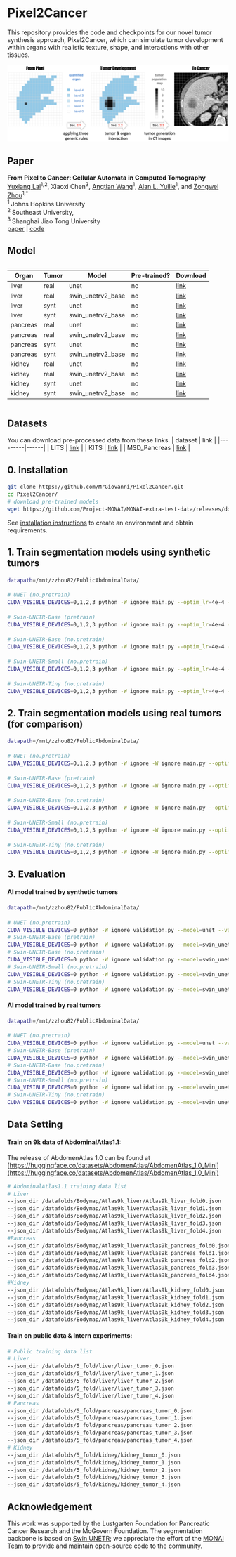 # Pixel2Cancer
This repository provides the code and checkpoints for our novel tumor synthesis approach, Pixel2Cancer, which can simulate tumor development within organs with realistic texture, shape, and interactions with other tissues.


![Simulation of Tumor Growth](Figure/fig_pixel2cancer.png)
## Paper

<b>From Pixel to Cancer: Cellular Automata in Computed Tomography</b> <br/>
[Yuxiang Lai](https://scholar.google.com/citations?hl=en&user=0hFskFkAAAAJ)<sup>1,2</sup>, Xiaoxi Chen<sup>3</sup>, [Angtian Wang](https://scholar.google.com/citations?user=YR7re-cAAAAJ&hl=en&oi=ao)<sup>1</sup>, [Alan L. Yuille](https://www.cs.jhu.edu/~ayuille/)<sup>1</sup>, and [Zongwei Zhou](https://www.zongweiz.com/)<sup>1,*</sup> <br/>
<sup>1 </sup>Johns Hopkins University  <br/>
<sup>2 </sup>Southeast University,  <br/>
<sup>3 </sup>Shanghai Jiao Tong University  <br/>
[paper](https://arxiv.org/abs/2403.06459) | [code](https://github.com/MrGiovanni/Pixel2Cancer/tree/main)

## Model
<div style="display:flex; justify-content:space-between;">

| Organ | Tumor | Model               | Pre-trained? | Download |          
|-------     |-------|---------------------|--------------|----------|
| liver | real  | unet                | no           | [link](https://huggingface.co/MrGiovanni/Pixel2Cancer/tree/main/liver/real/real.liver.no_pretrain.unet) |
| liver | real  | swin_unetrv2_base  | no           | [link](https://huggingface.co/MrGiovanni/Pixel2Cancer/tree/main/liver/real/real.liver.no_pretrain.swin_unetrv2_base) |
| liver | synt  | unet                | no           | [link](https://huggingface.co/MrGiovanni/Pixel2Cancer/tree/main/liver/synt/synt.liver.no_pretrain.unet) |
| liver | synt  | swin_unetrv2_base  | no           | [link](https://huggingface.co/MrGiovanni/Pixel2Cancer/tree/main/liver/synt/synt.liver.no_pretrain.swin_unetrv2_base) |
| pancreas | real  | unet                | no           | [link](https://huggingface.co/MrGiovanni/Pixel2Cancer/tree/main/pancreas/real/real.pancreas.no_pretrain.unet) |
| pancreas | real  | swin_unetrv2_base  | no           | [link](https://huggingface.co/MrGiovanni/Pixel2Cancer/tree/main/pancreas/real/real.pancreas.no_pretrain.swin_unetrv2_base) |
| pancreas | synt  | unet                | no           | [link](https://huggingface.co/MrGiovanni/Pixel2Cancer/tree/main/pancreas/synt/synt.pancreas.no_pretrain.unet) |
| pancreas | synt  | swin_unetrv2_base  | no           | [link](https://huggingface.co/MrGiovanni/Pixel2Cancer/tree/main/pancreas/synt/synt.pancreas.no_pretrain.swin_unetrv2_base) |
| kidney | real  | unet                | no           | [link](https://huggingface.co/MrGiovanni/Pixel2Cancer/tree/main/kidney/real/real.kidney.no_pretrain.unet) |
| kidney | real  | swin_unetrv2_base  | no           | [link](https://huggingface.co/MrGiovanni/Pixel2Cancer/tree/main/kidney/real/real.kidney.no_pretrain.swin_unetrv2_base) |
| kidney | synt  | unet                | no           | [link](https://huggingface.co/MrGiovanni/Pixel2Cancer/tree/main/kidney/synt/synt.kidney.no_pretrain.unet) |
| kidney | synt  | swin_unetrv2_base  | no           | [link](https://huggingface.co/MrGiovanni/Pixel2Cancer/tree/main/kidney/synt/synt.kidney.no_pretrain.swin_unetrv2_base) |


</div>

## Datasets
You can download pre-processed data from these links.
| dataset | link |
|---------|------|
| LITS | [link](https://www.dropbox.com/scl/fi/ulok1xpk5e6nzicfipqxd/04_LiTS.tar.gz?rlkey=amo7x516if5m85x13q2iddgpj&dl=0) |
| KITS | [link](https://www.dropbox.com/scl/fi/i7gzoocjnxyrqiavwuwp1/05_KiTS.tar.gz?rlkey=02mxa8f9sabcpe1858ww9580o&dl=0) |
| MSD_Pancreas | [link](https://www.dropbox.com/scl/fi/p35mz72vnvc01epdhr95r/Task07_Pancreas.tar.gz?rlkey=9z6grnqt6dpmh5yzz299g3wqx&dl=0) |



## 0. Installation

```bash
git clone https://github.com/MrGiovanni/Pixel2Cancer.git
cd Pixel2Cancer/
# download pre-trained models
wget https://github.com/Project-MONAI/MONAI-extra-test-data/releases/download/0.8.1/model_swinvit.pt
```

See [installation instructions](INSTALL.md) to create an environment and obtain requirements.



## 1. Train segmentation models using synthetic tumors

```bash
datapath=/mnt/zzhou82/PublicAbdominalData/

# UNET (no.pretrain)
CUDA_VISIBLE_DEVICES=0,1,2,3 python -W ignore main.py --optim_lr=4e-4 --batch_size=2 --lrschedule=warmup_cosine --optim_name=adamw --model_name=unet --val_every=200 --max_epochs=2000 --save_checkpoint --workers=0 --noamp --distributed --dist-url=tcp://127.0.0.1:12235 --cache_num=200 --val_overlap=0.5 --syn --logdir="runs/synt.no_pretrain.unet" --train_dir $datapath --val_dir $datapath --json_dir datafolds/healthy.json

# Swin-UNETR-Base (pretrain)
CUDA_VISIBLE_DEVICES=0,1,2,3 python -W ignore main.py --optim_lr=4e-4 --batch_size=2 --lrschedule=warmup_cosine --optim_name=adamw --model_name=swin_unetrv2 --swin_type=base --val_every=200 --max_epochs=2000 --save_checkpoint --workers=0 --noamp --distributed --dist-url=tcp://127.0.0.1:12231 --cache_num=200 --val_overlap=0.5 --syn --logdir="runs/synt.pretrain.swin_unetrv2_base" --train_dir $datapath --val_dir $datapath --json_dir datafolds/healthy.json --use_pretrained

# Swin-UNETR-Base (no.pretrain)
CUDA_VISIBLE_DEVICES=0,1,2,3 python -W ignore main.py --optim_lr=4e-4 --batch_size=2 --lrschedule=warmup_cosine --optim_name=adamw --model_name=swin_unetrv2 --swin_type=base --val_every=200 --max_epochs=2000 --save_checkpoint --workers=0 --noamp --distributed --dist-url=tcp://127.0.0.1:12231 --cache_num=200 --val_overlap=0.5 --syn --logdir="runs/synt.no_pretrain.swin_unetrv2_base" --train_dir $datapath --val_dir $datapath --json_dir datafolds/healthy.json

# Swin-UNETR-Small (no.pretrain)
CUDA_VISIBLE_DEVICES=0,1,2,3 python -W ignore main.py --optim_lr=4e-4 --batch_size=2 --lrschedule=warmup_cosine --optim_name=adamw --model_name=swin_unetrv2 --swin_type=small --val_every=200 --max_epochs=2000 --save_checkpoint --workers=0 --noamp --distributed --dist-url=tcp://127.0.0.1:12233 --cache_num=200 --val_overlap=0.5 --syn --logdir="runs/synt.no_pretrain.swin_unetrv2_small" --train_dir $datapath --val_dir $datapath --json_dir datafolds/healthy.json

# Swin-UNETR-Tiny (no.pretrain)
CUDA_VISIBLE_DEVICES=0,1,2,3 python -W ignore main.py --optim_lr=4e-4 --batch_size=2 --lrschedule=warmup_cosine --optim_name=adamw --model_name=swin_unetrv2 --swin_type=tiny --val_every=200 --max_epochs=2000 --save_checkpoint --workers=0 --noamp --distributed --dist-url=tcp://127.0.0.1:12234 --cache_num=200 --val_overlap=0.5 --syn --logdir="runs/synt.no_pretrain.swin_unetrv2_tiny" --train_dir $datapath --val_dir $datapath --json_dir datafolds/healthy.json
```

## 2. Train segmentation models using real tumors (for comparison)
```bash
datapath=/mnt/zzhou82/PublicAbdominalData/

# UNET (no.pretrain)
CUDA_VISIBLE_DEVICES=0,1,2,3 python -W ignore -W ignore main.py --optim_lr=4e-4 --batch_size=2 --lrschedule=warmup_cosine --optim_name=adamw --model_name=unet --val_every=200 --val_overlap=0.5 --max_epochs=2000 --save_checkpoint --workers=2 --noamp --distributed --dist-url=tcp://127.0.0.1:12235 --cache_num=200 --logdir="runs/real.no_pretrain.unet" --train_dir $datapath --val_dir $datapath --json_dir datafolds/lits.json

# Swin-UNETR-Base (pretrain)
CUDA_VISIBLE_DEVICES=0,1,2,3 python -W ignore -W ignore main.py --optim_lr=4e-4 --batch_size=2 --lrschedule=warmup_cosine --optim_name=adamw --model_name=swin_unetrv2 --swin_type=base --val_every=200 --val_overlap=0.5 --max_epochs=2000 --save_checkpoint --workers=2 --noamp --distributed --dist-url=tcp://127.0.0.1:12231 --cache_num=200 --logdir="runs/real.pretrain.swin_unetrv2_base" --train_dir $datapath --val_dir $datapath --json_dir datafolds/lits.json --use_pretrained

# Swin-UNETR-Base (no.pretrain)
CUDA_VISIBLE_DEVICES=0,1,2,3 python -W ignore -W ignore main.py --optim_lr=4e-4 --batch_size=2 --lrschedule=warmup_cosine --optim_name=adamw --model_name=swin_unetrv2 --swin_type=base --val_every=200 --val_overlap=0.5 --max_epochs=2000 --save_checkpoint --workers=2 --noamp --distributed --dist-url=tcp://127.0.0.1:12232 --cache_num=200 --logdir="runs/real.no_pretrain.swin_unetrv2_base" --train_dir $datapath --val_dir $datapath --json_dir datafolds/lits.json

# Swin-UNETR-Small (no.pretrain)
CUDA_VISIBLE_DEVICES=0,1,2,3 python -W ignore -W ignore main.py --optim_lr=4e-4 --batch_size=2 --lrschedule=warmup_cosine --optim_name=adamw --model_name=swin_unetrv2 --swin_type=small --val_every=200 --val_overlap=0.5 --max_epochs=2000 --save_checkpoint --workers=2 --noamp --distributed --dist-url=tcp://127.0.0.1:12233 --cache_num=200 --logdir="runs/real.no_pretrain.swin_unetrv2_small" --train_dir $datapath --val_dir $datapath --json_dir datafolds/lits.json

# Swin-UNETR-Tiny (no.pretrain)
CUDA_VISIBLE_DEVICES=0,1,2,3 python -W ignore -W ignore main.py --optim_lr=4e-4 --batch_size=2 --lrschedule=warmup_cosine --optim_name=adamw --model_name=swin_unetrv2 --swin_type=tiny --val_every=200 --val_overlap=0.5 --max_epochs=2000 --save_checkpoint --workers=2 --noamp --distributed --dist-url=tcp://127.0.0.1:12234 --cache_num=200 --logdir="runs/real.no_pretrain.swin_unetrv2_tiny" --train_dir $datapath --val_dir $datapath --json_dir datafolds/lits.json
```
## 3. Evaluation

#### AI model trained by synthetic tumors
```bash
datapath=/mnt/zzhou82/PublicAbdominalData/

# UNET (no.pretrain)
CUDA_VISIBLE_DEVICES=0 python -W ignore validation.py --model=unet --val_overlap=0.75 --val_dir $datapath --json_dir datafolds/lits.json --log_dir runs/synt.no_pretrain.unet --save_dir out
# Swin-UNETR-Base (pretrain)
CUDA_VISIBLE_DEVICES=0 python -W ignore validation.py --model=swin_unetrv2 --swin_type=base --val_overlap=0.75 --val_dir $datapath --json_dir datafolds/lits.json --log_dir runs/synt.pretrain.swin_unetrv2_base --save_dir out
# Swin-UNETR-Base (no.pretrain)
CUDA_VISIBLE_DEVICES=0 python -W ignore validation.py --model=swin_unetrv2 --swin_type=base --val_overlap=0.75 --val_dir $datapath --json_dir datafolds/lits.json --log_dir runs/synt.no_pretrain.swin_unetrv2_base --save_dir out
# Swin-UNETR-Small (no.pretrain)
CUDA_VISIBLE_DEVICES=0 python -W ignore validation.py --model=swin_unetrv2 --swin_type=small --val_overlap=0.75 --val_dir $datapath --json_dir datafolds/lits.json --log_dir runs/synt.no_pretrain.swin_unetrv2_small --save_dir out
# Swin-UNETR-Tiny (no.pretrain)
CUDA_VISIBLE_DEVICES=0 python -W ignore validation.py --model=swin_unetrv2 --swin_type=tiny --val_overlap=0.75 --val_dir $datapath --json_dir datafolds/lits.json --log_dir runs/synt.no_pretrain.swin_unetrv2_tiny --save_dir out
```

#### AI model trained by real tumors
```bash
datapath=/mnt/zzhou82/PublicAbdominalData/

# UNET (no.pretrain)
CUDA_VISIBLE_DEVICES=0 python -W ignore validation.py --model=unet --val_overlap=0.75 --val_dir $datapath --json_dir datafolds/lits.json --log_dir runs/real.no_pretrain.unet --save_dir out
# Swin-UNETR-Base (pretrain)
CUDA_VISIBLE_DEVICES=0 python -W ignore validation.py --model=swin_unetrv2 --swin_type=base --val_overlap=0.75 --val_dir $datapath --json_dir datafolds/lits.json --log_dir runs/real.pretrain.swin_unetrv2_base --save_dir out
# Swin-UNETR-Base (no.pretrain)
CUDA_VISIBLE_DEVICES=0 python -W ignore validation.py --model=swin_unetrv2 --swin_type=base --val_overlap=0.75 --val_dir $datapath --json_dir datafolds/lits.json --log_dir runs/real.no_pretrain.swin_unetrv2_base --save_dir out
# Swin-UNETR-Small (no.pretrain)
CUDA_VISIBLE_DEVICES=0 python -W ignore validation.py --model=swin_unetrv2 --swin_type=small --val_overlap=0.75 --val_dir $datapath --json_dir datafolds/lits.json --log_dir runs/real.no_pretrain.swin_unetrv2_small --save_dir out
# Swin-UNETR-Tiny (no.pretrain)
CUDA_VISIBLE_DEVICES=0 python -W ignore validation.py --model=swin_unetrv2 --swin_type=tiny --val_overlap=0.75 --val_dir $datapath --json_dir datafolds/lits.json --log_dir runs/real.no_pretrain.swin_unetrv2_tiny --save_dir out
```

## Data Setting
#### Train on 9k data of AbdominalAtlas1.1:
The release of AbdomenAtlas 1.0 can be found at [https://huggingface.co/datasets/AbdomenAtlas/AbdomenAtlas_1.0_Mini](https://huggingface.co/datasets/AbdomenAtlas/AbdomenAtlas_1.0_Mini)
```bash
# AbdominalAtlas1.1 training data list
# Liver 
--json_dir /datafolds/Bodymap/Atlas9k_liver/Atlas9k_liver_fold0.json
--json_dir /datafolds/Bodymap/Atlas9k_liver/Atlas9k_liver_fold1.json
--json_dir /datafolds/Bodymap/Atlas9k_liver/Atlas9k_liver_fold2.json
--json_dir /datafolds/Bodymap/Atlas9k_liver/Atlas9k_liver_fold3.json
--json_dir /datafolds/Bodymap/Atlas9k_liver/Atlas9k_liver_fold4.json
#Pancreas
--json_dir /datafolds/Bodymap/Atlas9k_liver/Atlas9k_pancreas_fold0.json
--json_dir /datafolds/Bodymap/Atlas9k_liver/Atlas9k_pancreas_fold1.json
--json_dir /datafolds/Bodymap/Atlas9k_liver/Atlas9k_pancreas_fold2.json
--json_dir /datafolds/Bodymap/Atlas9k_liver/Atlas9k_pancreas_fold3.json
--json_dir /datafolds/Bodymap/Atlas9k_liver/Atlas9k_pancreas_fold4.json
#Kidney
--json_dir /datafolds/Bodymap/Atlas9k_liver/Atlas9k_kidney_fold0.json
--json_dir /datafolds/Bodymap/Atlas9k_liver/Atlas9k_kidney_fold1.json
--json_dir /datafolds/Bodymap/Atlas9k_liver/Atlas9k_kidney_fold2.json
--json_dir /datafolds/Bodymap/Atlas9k_liver/Atlas9k_kidney_fold3.json
--json_dir /datafolds/Bodymap/Atlas9k_liver/Atlas9k_kidney_fold4.json
```

#### Train on public data & Intern experiments:

```bash
# Public training data list
# Liver
--json_dir /datafolds/5_fold/liver/liver_tumor_0.json
--json_dir /datafolds/5_fold/liver/liver_tumor_1.json
--json_dir /datafolds/5_fold/liver/liver_tumor_2.json
--json_dir /datafolds/5_fold/liver/liver_tumor_3.json
--json_dir /datafolds/5_fold/liver/liver_tumor_4.json
# Pancreas
--json_dir /datafolds/5_fold/pancreas/pancreas_tumor_0.json
--json_dir /datafolds/5_fold/pancreas/pancreas_tumor_1.json
--json_dir /datafolds/5_fold/pancreas/pancreas_tumor_2.json
--json_dir /datafolds/5_fold/pancreas/pancreas_tumor_3.json
--json_dir /datafolds/5_fold/pancreas/pancreas_tumor_4.json
# Kidney
--json_dir /datafolds/5_fold/kidney/kidney_tumor_0.json
--json_dir /datafolds/5_fold/kidney/kidney_tumor_1.json
--json_dir /datafolds/5_fold/kidney/kidney_tumor_2.json
--json_dir /datafolds/5_fold/kidney/kidney_tumor_3.json
--json_dir /datafolds/5_fold/kidney/kidney_tumor_4.json
```



## Acknowledgement

This work was supported by the Lustgarten Foundation for Pancreatic Cancer Research and the McGovern Foundation. The segmentation backbone is based on [Swin UNETR](https://github.com/Project-MONAI/tutorials/blob/main/3d_segmentation/swin_unetr_btcv_segmentation_3d.ipynb); we appreciate the effort of the [MONAI Team](https://monai.io/) to provide and maintain open-source code to the community.
